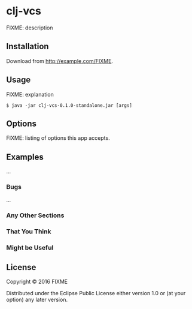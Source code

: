 # clj-vcs

FIXME: description

## Installation

Download from http://example.com/FIXME.

## Usage

FIXME: explanation

    $ java -jar clj-vcs-0.1.0-standalone.jar [args]

## Options

FIXME: listing of options this app accepts.

## Examples

...

### Bugs

...

### Any Other Sections
### That You Think
### Might be Useful

## License

Copyright © 2016 FIXME

Distributed under the Eclipse Public License either version 1.0 or (at
your option) any later version.
